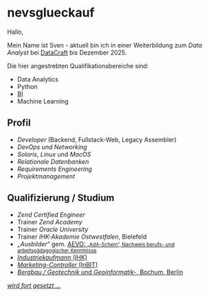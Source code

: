 # nevsglueckauf

Hallo,

Mein Name ist Sven - aktuell bin ich in einer Weiterbildung zum <i>Data Analyst</i> 
bei [DataCraft](https://www.data-craft.de/) bis <time date="2025-12-31">Dezember 2025</time>.

Die hier angestrebten Qualifikationsbereiche sind:

- Data Analytics
- Python
- <abbr title="Business Analytics">BI</abbr>
- Machine Learning


## Profil

- <i>Developer</i> (Backend, Fullstack-Web, Legacy Assembler)
- <i>DevOps und</i> <i>Networking</i> 
- <i>Solaris</i>, <i>Linux</i> und <i>MacOS</i> 
- <i>Relationale Datenbanken</i>
- <i>Requirements Engineering</i>
- <i>Projektmanagement</i>

## Qualifizierung / Studium 
- <i>Zend Certified Engineer</i> 
- Trainer <i>Zend Academy</i>
- Trainer <i>Oracle University</i> 
- Trainer <i>IHK-Akademie Ostwestfalen</i>, Bielefeld
- <i>„Ausbilder“ </i> gem. <u><abbr title="Ausbilder-Eignungsverordnung">AEVO</abbr>: 
    <small>„AdA-Schein“, Nachweis berufs- und arbeitspädagogischer Kenntnisse</small>
- <i>Industriekaufmann</i> (IHK)
- <i>Marketing-Controller</i> (InBIT)
- <i>Bergbau / Geotechnik</i> und <i>Geoinformatik-</i>, Bochum, Berlin

<em>wird fort gesetzt ...</em>